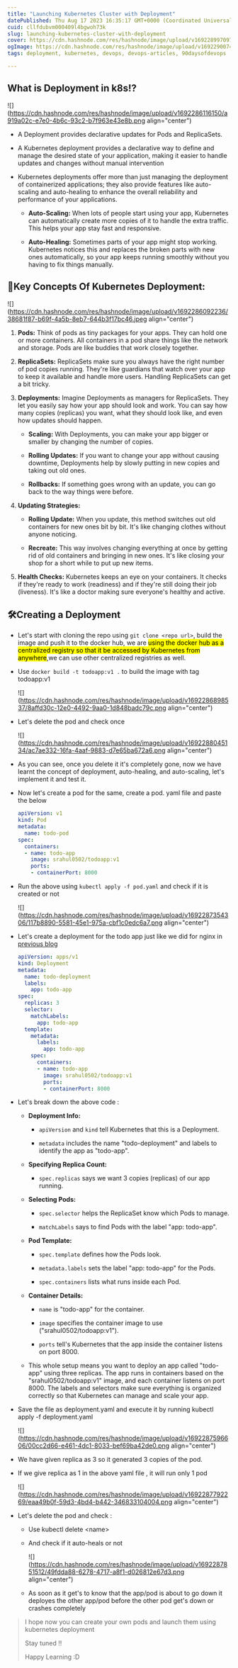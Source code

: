 ```yaml
---
title: "Launching Kubernetes Cluster with Deployment"
datePublished: Thu Aug 17 2023 16:35:17 GMT+0000 (Coordinated Universal Time)
cuid: cllfdubvm000409l4bgwoh73k
slug: launching-kubernetes-cluster-with-deployment
cover: https://cdn.hashnode.com/res/hashnode/image/upload/v1692289970971/2bd2a7ad-71da-4a45-bc9b-8a73512e3598.png
ogImage: https://cdn.hashnode.com/res/hashnode/image/upload/v1692290074060/c1c99094-94cf-4977-996e-5a7db4e3e342.png
tags: deployment, kubernetes, devops, devops-articles, 90daysofdevops

---
```


## What is Deployment in k8s⁉️

![](https://cdn.hashnode.com/res/hashnode/image/upload/v1692286116150/a919a02c-e7e0-4b6c-93c2-b7f963e43e8b.png align="center")

* A Deployment provides declarative updates for Pods and ReplicaSets.
    
* A Kubernetes deployment provides a declarative way to define and manage the desired state of your application, making it easier to handle updates and changes without manual intervention
    
* Kubernetes deployments offer more than just managing the deployment of containerized applications; they also provide features like auto-scaling and auto-healing to enhance the overall reliability and performance of your applications.
    
    * **Auto-Scaling:** When lots of people start using your app, Kubernetes can automatically create more copies of it to handle the extra traffic. This helps your app stay fast and responsive.
        
    * **Auto-Healing:** Sometimes parts of your app might stop working. Kubernetes notices this and replaces the broken parts with new ones automatically, so your app keeps running smoothly without you having to fix things manually.
        

## 🔑Key Concepts Of Kubernetes Deployment:

![](https://cdn.hashnode.com/res/hashnode/image/upload/v1692286092236/38681f87-b69f-4a5b-8eb7-644b3f17bc46.jpeg align="center")

1. **Pods:** Think of pods as tiny packages for your apps. They can hold one or more containers. All containers in a pod share things like the network and storage. Pods are like buddies that work closely together.
    
2. **ReplicaSets:** ReplicaSets make sure you always have the right number of pod copies running. They're like guardians that watch over your app to keep it available and handle more users. Handling ReplicaSets can get a bit tricky.
    
3. **Deployments:** Imagine Deployments as managers for ReplicaSets. They let you easily say how your app should look and work. You can say how many copies (replicas) you want, what they should look like, and even how updates should happen.
    
    * **Scaling:** With Deployments, you can make your app bigger or smaller by changing the number of copies.
        
    * **Rolling Updates:** If you want to change your app without causing downtime, Deployments help by slowly putting in new copies and taking out old ones.
        
    * **Rollbacks:** If something goes wrong with an update, you can go back to the way things were before.
        
4. **Updating Strategies:**
    
    * **Rolling Update:** When you update, this method switches out old containers for new ones bit by bit. It's like changing clothes without anyone noticing.
        
    * **Recreate:** This way involves changing everything at once by getting rid of old containers and bringing in new ones. It's like closing your shop for a short while to put up new items.
        
5. **Health Checks:** Kubernetes keeps an eye on your containers. It checks if they're ready to work (readiness) and if they're still doing their job (liveness). It's like a doctor making sure everyone's healthy and active.
    

## 🛠️Creating a Deployment

* Let's start with cloning the repo using `git clone <repo url>`, build the image and push it to the docker hub, we are <mark>using the docker hub as a centralized registry so that it be accessed by Kubernetes from anywhere</mark>,we can use other centralized registries as well.
    
* Use `docker build -t todoapp:v1 .` to build the image with tag todoapp:v1
    
    ![](https://cdn.hashnode.com/res/hashnode/image/upload/v1692286898537/8affd30c-12e0-4492-9aa0-1d848badc79c.png align="center")
    
* Let's delete the pod and check once
    
    ![](https://cdn.hashnode.com/res/hashnode/image/upload/v1692288045134/ac7ae332-16fa-4aaf-9883-d7e65ba672a6.png align="center")
    
* As you can see, once you delete it it's completely gone, now we have learnt the concept of deployment, auto-healing, and auto-scaling, let's implement it and test it.
    
* Now let's create a pod for the same, create a pod. yaml file and paste the below
    
    ```yaml
    apiVersion: v1
    kind: Pod
    metadata:
      name: todo-pod
    spec:
      containers:
      - name: todo-app
        image: srahul0502/todoapp:v1
        ports:
        - containerPort: 8000
    ```
    
* Run the above using `kubectl apply -f pod.yaml` and check if it is created or not
    
    ![](https://cdn.hashnode.com/res/hashnode/image/upload/v1692287354306/117b8890-5581-45e1-975a-cbf1c0edc6a7.png align="center")
    

* Let's create a deployment for the todo app just like we did for nginx in [previous blog](https://srdev.hashnode.dev/setting-up-minikube-and-launching-your-first-cluster-with-nginx)
    
    ```yaml
    apiVersion: apps/v1
    kind: Deployment
    metadata:
      name: todo-deployment
      labels:
        app: todo-app
    spec:
      replicas: 3
      selector:
        matchLabels:
          app: todo-app
      template:
        metadata:
          labels:
            app: todo-app
        spec:
          containers:
          - name: todo-app
            image: srahul0502/todoapp:v1
            ports:
            - containerPort: 8000
    ```
    
* Let's break down the above code :
    
    * **Deployment Info:**
        
        * `apiVersion` and `kind` tell Kubernetes that this is a Deployment.
            
        * `metadata` includes the name "todo-deployment" and labels to identify the app as "todo-app".
            
    * **Specifying Replica Count:**
        
        * `spec.replicas` says we want 3 copies (replicas) of our app running.
            
    * **Selecting Pods:**
        
        * `spec.selector` helps the ReplicaSet know which Pods to manage.
            
        * `matchLabels` says to find Pods with the label "app: todo-app".
            
    * **Pod Template:**
        
        * `spec.template` defines how the Pods look.
            
        * `metadata.labels` sets the label "app: todo-app" for the Pods.
            
        * `spec.containers` lists what runs inside each Pod.
            
    * **Container Details:**
        
        * `name` is "todo-app" for the container.
            
        * `image` specifies the container image to use ("srahul0502/todoapp:v1").
            
        * `ports` tell's Kubernetes that the app inside the container listens on port 8000.
            
    * This whole setup means you want to deploy an app called "todo-app" using three replicas. The app runs in containers based on the "srahul0502/todoapp:v1" image, and each container listens on port 8000. The labels and selectors make sure everything is organized correctly so that Kubernetes can manage and scale your app.
        
* Save the file as deployment.yaml and execute it by running kubectl apply -f deployment.yaml
    
    ![](https://cdn.hashnode.com/res/hashnode/image/upload/v1692287596606/00cc2d66-e461-4dc1-8033-bef69ba42de0.png align="center")
    
* We have given replica as 3 so it generated 3 copies of the pod.
    
* If we give replica as 1 in the above yaml file , it will run only 1 pod
    
    ![](https://cdn.hashnode.com/res/hashnode/image/upload/v1692287792269/eaa49b0f-59d3-4bd4-b442-346833104004.png align="center")
    
* Let's delete the pod and check :
    
    * Use kubectl delete &lt;name&gt;
        
    * And check if it auto-heals or not
        
        ![](https://cdn.hashnode.com/res/hashnode/image/upload/v1692287851512/49fdda88-6278-4717-a8f1-d026812e67d3.png align="center")
        
    * As soon as it get's to know that the app/pod is about to go down it deployes the other app/pod before the other pod get's down or crashes completely
        

> I hope now you can create your own pods and launch them using kubernetes deployment
> 
> Stay tuned !!
> 
> Happy Learning :D